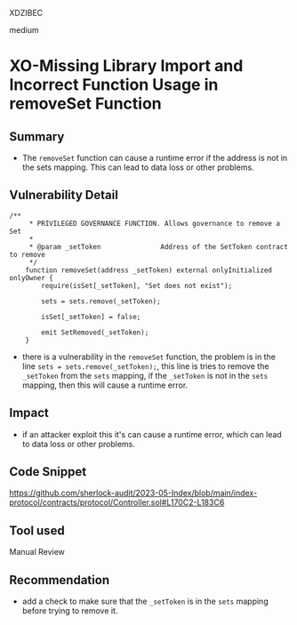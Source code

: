 XDZIBEC

medium

# XO-Missing Library Import and Incorrect Function Usage in removeSet Function

## Summary
- The `removeSet` function can cause a runtime error if the address is not in the sets mapping. This can lead to data loss or other problems.
## Vulnerability Detail
```solidity
/**
     * PRIVILEGED GOVERNANCE FUNCTION. Allows governance to remove a Set
     *
     * @param _setToken               Address of the SetToken contract to remove
     */
    function removeSet(address _setToken) external onlyInitialized onlyOwner {
        require(isSet[_setToken], "Set does not exist");

        sets = sets.remove(_setToken);

        isSet[_setToken] = false;

        emit SetRemoved(_setToken);
    }
```
- there is a vulnerability in the `removeSet` function, the problem is in the line `sets = sets.remove(_setToken);`, this line  is tries to remove the `_setToken` from the `sets` mapping, if the `_setToken` is not in the `sets` mapping, then this will cause a runtime error.
## Impact
- if an attacker exploit this it's can cause a runtime error, which can lead to data loss or other problems.
## Code Snippet
https://github.com/sherlock-audit/2023-05-Index/blob/main/index-protocol/contracts/protocol/Controller.sol#L170C2-L183C6
## Tool used

Manual Review

## Recommendation
-  add a check to make sure that the `_setToken` is in the `sets` mapping before trying to remove it.